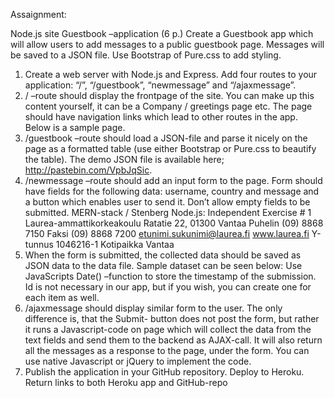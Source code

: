 Assaignment:

Node.js site Guestbook –application (6 p.)
Create a Guestbook app which will allow users to add messages to a public guestbook
page. Messages will be saved to a JSON file. Use Bootstrap of Pure.css to add styling.
1. Create a web server with Node.js and Express. Add four routes to your application: “/”,
“/guestbook”, “newmessage” and “/ajaxmessage”.
2. / –route should display the frontpage of the site. You can make up this content yourself, it can
be a Company / greetings page etc. The page should have navigation links which lead to other
routes in the app. Below is a sample page.
3. /guestbook –route should load a JSON-file and parse it nicely on the page as a formatted table
(use either Bootstrap or Pure.css to beautify the table). The demo JSON file is available here;
http://pastebin.com/VpbJqSic.
4. /newmessage –route should add an input form to the page. Form should have fields for the
following data: username, country and message and a button which enables user to send it.
Don’t allow empty fields to be submitted.
MERN-stack / Stenberg
Node.js: Independent Exercise # 1
Laurea-ammattikorkeakoulu
Ratatie 22, 01300 Vantaa
Puhelin (09) 8868 7150
Faksi (09) 8868 7200
etunimi.sukunimi@laurea.fi
www.laurea.fi
Y-tunnus 1046216-1
Kotipaikka Vantaa
5. When the form is submitted, the collected data should be saved as JSON data to the data file.
Sample dataset can be seen below:
Use JavaScripts Date() –function to store the timestamp of the submission. Id is not necessary
in our app, but if you wish, you can create one for each item as well.
6. /ajaxmessage should display similar form to the user. The only difference is, that the Submit-
button does not post the form, but rather it runs a Javascript-code on page which will collect
the data from the text fields and send them to the backend as AJAX-call. It will also return all
the messages as a response to the page, under the form.
You can use native Javascript or jQuery to implement the code.
7. Publish the application in your GitHub repository. Deploy to Heroku. Return links to both
Heroku app and GitHub-repo